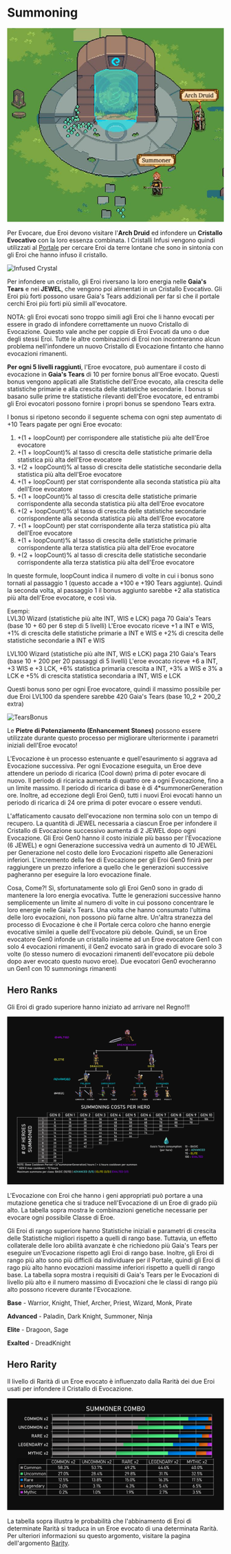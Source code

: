 # Summoning

![The Summoning Portal](../../../.gitbook/assets/Capture.JPG)

Per Evocare, due Eroi devono visitare l'**Arch Druid** ed infondere un **Cristallo Evocativo** con la loro essenza combinata. I Cristalli Infusi vengono quindi utilizzati al [Portale](../portal.md) per cercare Eroi da terre lontane che sono in sintonia con gli Eroi che hanno infuso il cristallo.

![Infused Crystal](https://dfk-hv.b-cdn.net/art-assets/crystal-yellow.gif)

Per infondere un cristallo, gli Eroi riversano la loro energia nelle **Gaia's Tears** e nei **JEWEL**, che vengono poi alimentati in un Cristallo Evocativo. Gli Eroi più forti possono usare Gaia's Tears addizionali per far sì che il portale cerchi Eroi più forti più simili all'evocatore.

NOTA: gli Eroi evocati sono troppo simili agli Eroi che li hanno evocati per essere in grado di infondere correttamente un nuovo Cristallo di Evocazione. Questo vale anche per coppie di Eroi Evocati da uno o due degli stessi Eroi. Tutte le altre combinazioni di Eroi non incontreranno alcun problema nell'infondere un nuovo Cristallo di Evocazione fintanto che hanno evocazioni rimanenti.

**Per ogni 5 livelli raggiunti**, l'Eroe evocatore, può aumentare il costo di evocazione in **Gaia's Tears** di 10 per fornire bonus all'Eroe evocato. Questi bonus vengono applicati alle Statistiche dell'Eroe evocato, alla crescita delle statistiche primarie e alla crescita delle statistiche secondarie. I bonus si basano sulle prime tre statistiche rilevanti dell'Eroe evocatore, ed entrambi gli Eroi evocatori possono fornire i propri bonus se spendono Tears extra.

I bonus si ripetono secondo il seguente schema con ogni step aumentato di +10 Tears pagate per ogni Eroe evocato:

1. \+(1 + loopCount) per corrispondere alle statistiche più alte dell'Eroe evocatore
2. \+(1 + loopCount)% al tasso di crescita delle statistiche primarie della statistica più alta dell'Eroe evocatore
3. \+(2 + loopCount)% al tasso di crescita delle statistiche secondarie della statistica più alta dell'Eroe evocatore
4. \+(1 + loopCount) per stat corrispondente alla seconda statistica più alta dell'Eroe evocatore
5. \+(1 + loopCount)% al tasso di crescita delle statistiche primarie corrispondente alla seconda statistica più alta dell'Eroe evocatore
6. \+(2 + loopCount)% al tasso di crescita delle statistiche secondarie corrispondente alla seconda statistica più alta dell'Eroe evocatore
7. \+(1 + loopCount) per stat corrispondente alla terza statistica più alta dell'Eroe evocatore
8. \+(1 + loopCount)% al tasso di crescita delle statistiche primarie corrispondente alla terza statistica più alta dell'Eroe evocatore
9. \+(2 + loopCount)% al tasso di crescita delle statistiche secondarie corrispondente alla terza statistica più alta dell'Eroe evocatore

In queste formule, loopCount indica il numero di volte in cui i bonus sono tornati al passaggio 1 (questo accade a +100 e +190 Tears aggiunte). Quindi la seconda volta, al passaggio 1 il bonus aggiunto sarebbe +2 alla statistica più alta dell'Eroe evocatore, e così via.

Esempi:\
LVL30 Wizard (statistiche più alte INT, WIS e LCK) paga 70 Gaia's Tears (base 10 + 60 per 6 step di 5 livelli) L'Eroe evocato riceve +1 a INT e WIS, +1% di crescita delle statistiche primarie a INT e WIS e +2% di crescita delle statistiche secondarie a INT e WIS

LVL100 Wizard (statistiche più alte INT, WIS e LCK) paga 210 Gaia's Tears (base 10 + 200 per 20 passaggi di 5 livelli) L'eroe evocato riceve +6 a INT, +3 WIS e +3 LCK, +6% statistica primaria crescita a INT, +3% a WIS e 3% a LCK e +5% di crescita statistica secondaria a INT, WIS e LCK

Questi bonus sono per ogni Eroe evocatore, quindi il massimo possibile per due Eroi LVL100 da spendere sarebbe 420 Gaia's Tears (base 10\_2 + 200\_2 extra)

![TearsBonus](https://dfk-hv.b-cdn.net/website-media/images/tears-bonus.png)

Le **Pietre di Potenziamento (Enhancement Stones)** possono essere utilizzate durante questo processo per migliorare ulteriormente i parametri iniziali dell'Eroe evocato!

L'Evocazione è un processo estenuante e quell'esaurimento si aggrava ad Evocazione successiva. Per ogni Evocazione eseguita, un Eroe deve attendere un periodo di ricarica (Cool down) prima di poter evocare di nuovo. Il periodo di ricarica aumenta di quattro ore a ogni Evocazione, fino a un limite massimo. Il periodo di ricarica di base è di 4\*summonerGeneration ore. Inoltre, ad eccezione degli Eroi Gen0, tutti i nuovi Eroi evocati hanno un periodo di ricarica di 24 ore prima di poter evocare o essere venduti.

L'affaticamento causato dell'evocazione non termina solo con un tempo di recupero. La quantità di JEWEL necessaria a ciascun Eroe per infondere il Cristallo di Evocazione successivo aumenta di 2 JEWEL dopo ogni Evocazione. Gli Eroi Gen0 hanno il costo iniziale più basso per l'Evocazione (6 JEWEL) e ogni Generazione successiva vedrà un aumento di 10 JEWEL per Generazione nel costo delle loro Evocazioni rispetto alle Generazioni inferiori. L'incremento della fee di Evocazione per gli Eroi Gen0 finirà per raggiungere un prezzo inferiore a quello che le generazioni successive pagheranno per eseguire la loro evocazione finale.

Cosa, Come?! Sì, sfortunatamente solo gli Eroi Gen0 sono in grado di mantenere la loro energia evocativa. Tutte le generazioni successive hanno semplicemente un limite al numero di volte in cui possono concentrare le loro energie nelle Gaia's Tears. Una volta che hanno consumato l'ultima delle loro evocazioni, non possono più farne altre. Un'altra stranezza del processo di Evocazione è che il Portale cerca coloro che hanno energie evocative similei a quelle dell'Evocatore più debole. Quindi, se un Eroe evocatore Gen0 infonde un cristallo insieme ad un Eroe evocatore Gen1 con solo 4 evocazioni rimanenti, il Gen2 evocato sarà in grado di evocare solo 3 volte (lo stesso numero di evocazioni rimanenti dell'evocatore più debole dopo aver evocato questo nuovo eroe). Due evocatori Gen0 evocheranno un Gen1 con 10 summonings rimanenti

## Hero Ranks

Gli Eroi di grado superiore hanno iniziato ad arrivare nel Regno!!!

![Hero Rank Summoning Chart](../../../.gitbook/assets/Summoning.png)

L'Evocazione con Eroi che hanno i geni appropriati può portare a una mutazione genetica che si traduce nell'Evocazione di un Eroe di grado più alto. La tabella sopra mostra le combinazioni genetiche necessarie per evocare ogni possibile Classe di Eroe.

Gli Eroi di rango superiore hanno Statistiche iniziali e parametri di crescita delle Statistiche migliori rispetto a quelli di rango base. Tuttavia, un effetto collaterale delle loro abilità avanzate è che richiedono più Gaia's Tears per eseguire un'Evocazione rispetto agli Eroi di rango base. Inoltre, gli Eroi di rango più alto sono più difficili da individuare per il Portale, quindi gli Eroi di rago più alto hanno evocazioni massime inferiori rispetto a quelli di rango base. La tabella sopra mostra i requisiti di Gaia's Tears per le Evocazioni di livello più alto e il numero massimo di Evocazioni che le classi di rango più alto possono ricevere durante l'Evocazione.

**Base** - Warrior, Knight, Thief, Archer, Priest, Wizard, Monk, Pirate

**Advanced** - Paladin, Dark Knight, Summoner, Ninja

**Elite** - Dragoon, Sage

**Exalted** - DreadKnight

## Hero Rarity

Il livello di Rarità di un Eroe evocato è influenzato dalla Rarità dei due Eroi usati per infondere il Cristallo di Evocazione.

![Summoning Rarity](<../../../.gitbook/assets/Summoner Combo.png>)

La tabella sopra illustra le probabilità che l'abbinamento di Eroi di determinate Rarità si traduca in un Eroe evocato di una determinata Rarità. Per ulteriori informazioni su questo argomento, visitare la pagina dell'argomento [Rarity](rarity.md).
